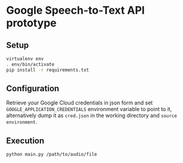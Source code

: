 # Google Speech-to-Text API prototype
## Setup
```bash
virtualenv env
. env/bin/activate
pip install -r requirements.txt
```
## Configuration
Retrieve your Google Cloud credentials in json form and set `GOOGLE_APPLICATION_CREDENTIALS` environment variable to point to it, alternatively dump it as `cred.json` in the working directory and `source environment`.

## Execution
`python main.py /path/to/audio/file`
